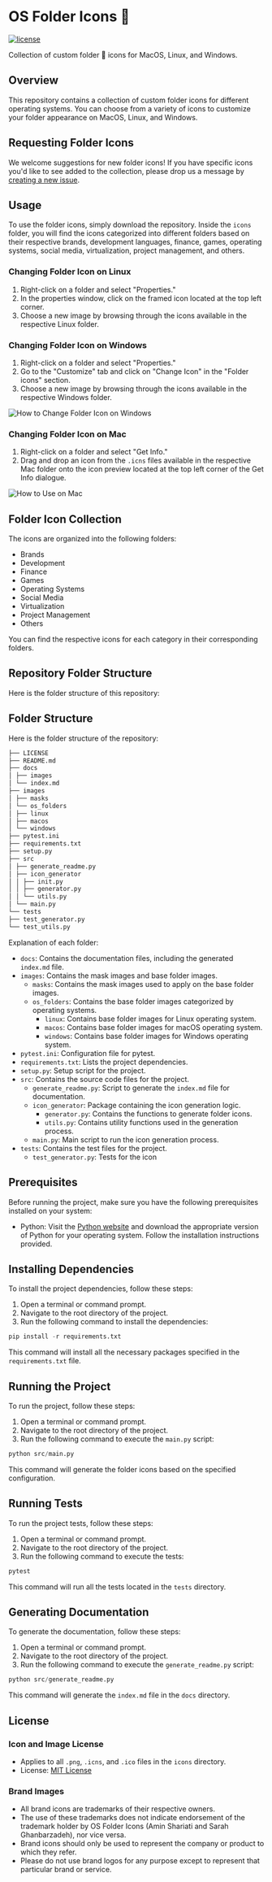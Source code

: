 # OS Folder Icons 📂

[![license](https://img.shields.io/github/license/mashape/apistatus.svg)](https://opensource.org/licenses/MIT)

Collection of custom folder 📂 icons for MacOS, Linux, and Windows.

## Overview

This repository contains a collection of custom folder icons for different operating systems. You can choose from a variety of icons to customize your folder appearance on MacOS, Linux, and Windows.

## Requesting Folder Icons

We welcome suggestions for new folder icons! If you have specific icons you'd like to see added to the collection, please drop us a message by [creating a new issue](https://github.com/shariati/OS-Folder-Icons/issues/new).

## Usage

To use the folder icons, simply download the repository. Inside the `icons` folder, you will find the icons categorized into different folders based on their respective brands, development languages, finance, games, operating systems, social media, virtualization, project management, and others.

### Changing Folder Icon on Linux

1. Right-click on a folder and select "Properties."
2. In the properties window, click on the framed icon located at the top left corner.
3. Choose a new image by browsing through the icons available in the respective Linux folder.

### Changing Folder Icon on Windows

1. Right-click on a folder and select "Properties."
2. Go to the "Customize" tab and click on "Change Icon" in the "Folder icons" section.
3. Choose a new image by browsing through the icons available in the respective Windows folder.

![How to Change Folder Icon on Windows](https://user-images.githubusercontent.com/19328465/33271833-9a32a2ae-d39d-11e7-9318-56ec1e054ef8.gif)

### Changing Folder Icon on Mac

1. Right-click on a folder and select "Get Info."
2. Drag and drop an icon from the `.icns` files available in the respective Mac folder onto the icon preview located at the top left corner of the Get Info dialogue.

![How to Use on Mac](https://user-images.githubusercontent.com/2625497/33240487-738316b8-d2f1-11e7-8c65-6d9c2de56c39.gif)

## Folder Icon Collection

The icons are organized into the following folders:

- Brands
- Development
- Finance
- Games
- Operating Systems
- Social Media
- Virtualization
- Project Management
- Others

You can find the respective icons for each category in their corresponding folders.

## Repository Folder Structure

Here is the folder structure of this repository:



## Folder Structure

Here is the folder structure of the repository:
```bash
├── LICENSE
├── README.md
├── docs
│ ├── images
│ └── index.md
├── images
│ ├── masks
│ └── os_folders
│ ├── linux
│ ├── macos
│ └── windows
├── pytest.ini
├── requirements.txt
├── setup.py
├── src
│ ├── generate_readme.py
│ ├── icon_generator
│ │ ├── init.py
│ │ ├── generator.py
│ │ └── utils.py
│ └── main.py
└── tests
├── test_generator.py
└── test_utils.py
```

Explanation of each folder:

- `docs`: Contains the documentation files, including the generated `index.md` file.
- `images`: Contains the mask images and base folder images.
  - `masks`: Contains the mask images used to apply on the base folder images.
  - `os_folders`: Contains the base folder images categorized by operating systems.
    - `linux`: Contains base folder images for Linux operating system.
    - `macos`: Contains base folder images for macOS operating system.
    - `windows`: Contains base folder images for Windows operating system.
- `pytest.ini`: Configuration file for pytest.
- `requirements.txt`: Lists the project dependencies.
- `setup.py`: Setup script for the project.
- `src`: Contains the source code files for the project.
  - `generate_readme.py`: Script to generate the `index.md` file for documentation.
  - `icon_generator`: Package containing the icon generation logic.
    - `generator.py`: Contains the functions to generate folder icons.
    - `utils.py`: Contains utility functions used in the generation process.
  - `main.py`: Main script to run the icon generation process.
- `tests`: Contains the test files for the project.
  - `test_generator.py`: Tests for the icon


## Prerequisites

Before running the project, make sure you have the following prerequisites installed on your system:

- Python: Visit the [Python website](https://www.python.org/) and download the appropriate version of Python for your operating system. Follow the installation instructions provided.

## Installing Dependencies

To install the project dependencies, follow these steps:

1. Open a terminal or command prompt.
2. Navigate to the root directory of the project.
3. Run the following command to install the dependencies:

```python
pip install -r requirements.txt
```

This command will install all the necessary packages specified in the `requirements.txt` file.

## Running the Project

To run the project, follow these steps:

1. Open a terminal or command prompt.
2. Navigate to the root directory of the project.
3. Run the following command to execute the `main.py` script:

```python
python src/main.py
```
This command will generate the folder icons based on the specified configuration.

## Running Tests

To run the project tests, follow these steps:

1. Open a terminal or command prompt.
2. Navigate to the root directory of the project.
3. Run the following command to execute the tests:

```python
pytest
```

This command will run all the tests located in the `tests` directory.

## Generating Documentation

To generate the documentation, follow these steps:

1. Open a terminal or command prompt.
2. Navigate to the root directory of the project.
3. Run the following command to execute the `generate_readme.py` script:

```python
python src/generate_readme.py
```

This command will generate the `index.md` file in the `docs` directory.

## License

### Icon and Image License

- Applies to all `.png`, `.icns`, and `.ico` files in the `icons` directory.
- License: [MIT License](./LICENSE)

### Brand Images

- All brand icons are trademarks of their respective owners.
- The use of these trademarks does not indicate endorsement of the trademark holder by OS Folder Icons (Amin Shariati and Sarah Ghanbarzadeh), nor vice versa.
- Brand icons should only be used to represent the company or product to which they refer.
- Please do not use brand logos for any purpose except to represent that particular brand or service.

